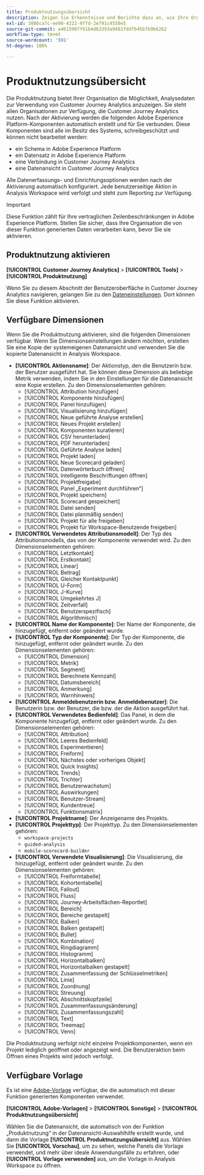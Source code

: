 ```yaml
---
title: Produktnutzungsübersicht
description: Zeigen Sie Erkenntnisse und Berichte dazu an, wie Ihre Organisation Customer Journey Analytics nutzt.
exl-id: 3806ca7c-ee90-4222-9ffd-2e791c4550e5
source-git-commit: a4615907f61b4d63393a9481fdd7b45b7b9b6262
workflow-type: tm+mt
source-wordcount: '591'
ht-degree: 100%

---
```


# Produktnutzungsübersicht

Die Produktnutzung bietet Ihrer Organisation die Möglichkeit, Analysedaten zur Verwendung von Customer Journey Analytics anzuzeigen. Sie steht allen Organisationen zur Verfügung, die Customer Journey Analytics nutzen. Nach der Aktivierung werden die folgenden Adobe Experience Platform-Komponenten automatisch erstellt und für Sie verbunden. Diese Komponenten sind alle im Besitz des Systems, schreibgeschützt und können nicht bearbeitet werden:

* ein Schema in Adobe Experience Platform
* ein Datensatz in Adobe Experience Platform
* eine Verbindung in Customer Journey Analytics
* eine Datenansicht in Customer Journey Analytics

Alle Datenerfassungs- und Einrichtungsoptionen werden nach der Aktivierung automatisch konfiguriert. Jede benutzerseitige Aktion in Analysis Workspace wird verfolgt und steht zum Reporting zur Verfügung.

>[!IMPORTANT]
>
>Diese Funktion zählt für Ihre vertraglichen Zeilenbeschränkungen in Adobe Experience Platform. Stellen Sie sicher, dass Ihre Organisation die von dieser Funktion generierten Daten verarbeiten kann, bevor Sie sie aktivieren.

## Produktnutzung aktivieren

**[!UICONTROL Customer Journey Analytics]** > **[!UICONTROL Tools]** > **[!UICONTROL Produktnutzung]**

Wenn Sie zu diesem Abschnitt der Benutzeroberfläche in Customer Journey Analytics navigieren, gelangen Sie zu den [Dateneinstellungen](data-settings.md). Dort können Sie diese Funktion aktivieren.

## Verfügbare Dimensionen

Wenn Sie die Produktnutzung aktivieren, sind die folgenden Dimensionen verfügbar. Wenn Sie Dimensionseinstellungen ändern möchten, erstellen Sie eine Kopie der systemeigenen Datenansicht und verwenden Sie die kopierte Datenansicht in Analysis Workspace.

* **[!UICONTROL Aktionsname]**: Der Aktionstyp, den die Benutzerin bzw. der Benutzer ausgeführt hat. Sie können diese Dimension als beliebige Metrik verwenden, indem Sie in den Einstellungen für die Datenansicht eine Kopie erstellen. Zu den Dimensionselementen gehören:
   * [!UICONTROL Attribution hinzufügen]
   * [!UICONTROL Komponente hinzufügen]
   * [!UICONTROL Panel hinzufügen]
   * [!UICONTROL Visualisierung hinzufügen]
   * [!UICONTROL Neue geführte Analyse erstellen]
   * [!UICONTROL Neues Projekt erstellen]
   * [!UICONTROL Komponenten kuratieren]
   * [!UICONTROL CSV herunterladen]
   * [!UICONTROL PDF herunterladen]
   * [!UICONTROL Geführte Analyse laden]
   * [!UICONTROL Projekt laden]
   * [!UICONTROL Neue Scorecard geladen]
   * [!UICONTROL Datenwörterbuch öffnen]
   * [!UICONTROL Intelligente Beschriftungen öffnen]
   * [!UICONTROL Projektfreigabe]
   * [!UICONTROL Panel „Experiment durchführen“]
   * [!UICONTROL Projekt speichern]
   * [!UICONTROL Scorecard gespeichert]
   * [!UICONTROL Datei senden]
   * [!UICONTROL Datei planmäßig senden]
   * [!UICONTROL Projekt für alle freigeben]
   * [!UICONTROL Projekt für Workspace-Benutzende freigeben]
* **[!UICONTROL Verwendetes Attributionsmodell]**: Der Typ des Attributionsmodells, das von der Komponente verwendet wird. Zu den Dimensionselementen gehören:
   * [!UICONTROL Letztkontakt]
   * [!UICONTROL Erstkontakt]
   * [!UICONTROL Linear]
   * [!UICONTROL Beitrag]
   * [!UICONTROL Gleicher Kontaktpunkt]
   * [!UICONTROL U-Form]
   * [!UICONTROL J-Kurve]
   * [!UICONTROL Umgekehrtes J]
   * [!UICONTROL Zeitverfall]
   * [!UICONTROL Benutzerspezifisch]
   * [!UICONTROL Algorithmisch]
* **[!UICONTROL Name der Komponente]**: Der Name der Komponente, die hinzugefügt, entfernt oder geändert wurde.
* **[!UICONTROL Typ der Komponente]**: Der Typ der Komponente, die hinzugefügt, entfernt oder geändert wurde. Zu den Dimensionselementen gehören:
   * [!UICONTROL Dimension]
   * [!UICONTROL Metrik]
   * [!UICONTROL Segment]
   * [!UICONTROL Berechnete Kennzahl]
   * [!UICONTROL Datumsbereich]
   * [!UICONTROL Anmerkung]
   * [!UICONTROL Warnhinweis]
* **[!UICONTROL Anmeldebenutzerin bzw. Anmeldebenutzer]**: Die Benutzerin bzw. der Benutzer, die bzw. der die Aktion ausgeführt hat.
* **[!UICONTROL Verwendetes Bedienfeld]**: Das Panel, in dem die Komponente hinzugefügt, entfernt oder geändert wurde. Zu den Dimensionselementen gehören:
   * [!UICONTROL Attribution]
   * [!UICONTROL Leeres Bedienfeld]
   * [!UICONTROL Experimentieren]
   * [!UICONTROL Freiform]
   * [!UICONTROL Nächstes oder vorheriges Objekt]
   * [!UICONTROL Quick Insights]
   * [!UICONTROL Trends]
   * [!UICONTROL Trichter]
   * [!UICONTROL Benutzerwachstum]
   * [!UICONTROL Auswirkungen]
   * [!UICONTROL Benutzer-Stream]
   * [!UICONTROL Kundentreue]
   * [!UICONTROL Funktionsmatrix]
* **[!UICONTROL Projektname]**: Der Anzeigename des Projekts.
* **[!UICONTROL Projekttyp]**: Der Projekttyp. Zu den Dimensionselementen gehören:
   * `workspace-projects`
   * `guided-analysis`
   * `mobile-scorecard-builder`
* **[!UICONTROL Verwendete Visualisierung]**: Die Visualisierung, die hinzugefügt, entfernt oder geändert wurde. Zu den Dimensionselementen gehören:
   * [!UICONTROL Freiformtabelle]
   * [!UICONTROL Kohortentabelle]
   * [!UICONTROL Fallout]
   * [!UICONTROL Fluss]
   * [!UICONTROL Journey-Arbeitsflächen-Reportlet]
   * [!UICONTROL Bereich]
   * [!UICONTROL Bereiche gestapelt]
   * [!UICONTROL Balken]
   * [!UICONTROL Balken gestapelt]
   * [!UICONTROL Bullet]
   * [!UICONTROL Kombination]
   * [!UICONTROL Ringdiagramm]
   * [!UICONTROL Histogramm]
   * [!UICONTROL Horizontalbalken]
   * [!UICONTROL Horizontalbalken gestapelt]
   * [!UICONTROL Zusammenfassung der Schlüsselmetriken]
   * [!UICONTROL Linie]
   * [!UICONTROL Zuordnung]
   * [!UICONTROL Streuung]
   * [!UICONTROL Abschnittskopfzeile]
   * [!UICONTROL Zusammenfassungsänderung]
   * [!UICONTROL Zusammenfassungszahl]
   * [!UICONTROL Text]
   * [!UICONTROL Treemap]
   * [!UICONTROL Venn]

Die Produktnutzung verfolgt nicht einzelne Projektkomponenten, wenn ein Projekt lediglich geöffnet oder angezeigt wird. Die Benutzeraktion beim Öffnen eines Projekts wird jedoch verfolgt.

## Verfügbare Vorlage

Es ist eine [Adobe-Vorlage](/help/analysis-workspace/templates/use-templates.md) verfügbar, die die automatisch mit dieser Funktion generierten Komponenten verwendet.

**[!UICONTROL Adobe-Vorlagen]** > **[!UICONTROL Sonstige]** > **[!UICONTROL Produktnutzungsübersicht]**

Wählen Sie die Datenansicht, die automatisch von der Funktion „Produktnutzung“ in der Datenansicht-Auswahlhilfe erstellt wurde, und dann die Vorlage **[!UICONTROL Produktnutzungsübersicht]** aus. Wählen Sie **[!UICONTROL Vorschau]**, um zu sehen, welche Panels die Vorlage verwendet, und mehr über ideale Anwendungsfälle zu erfahren, oder **[!UICONTROL Vorlage verwenden]** aus, um die Vorlage in Analysis Workspace zu öffnen.
